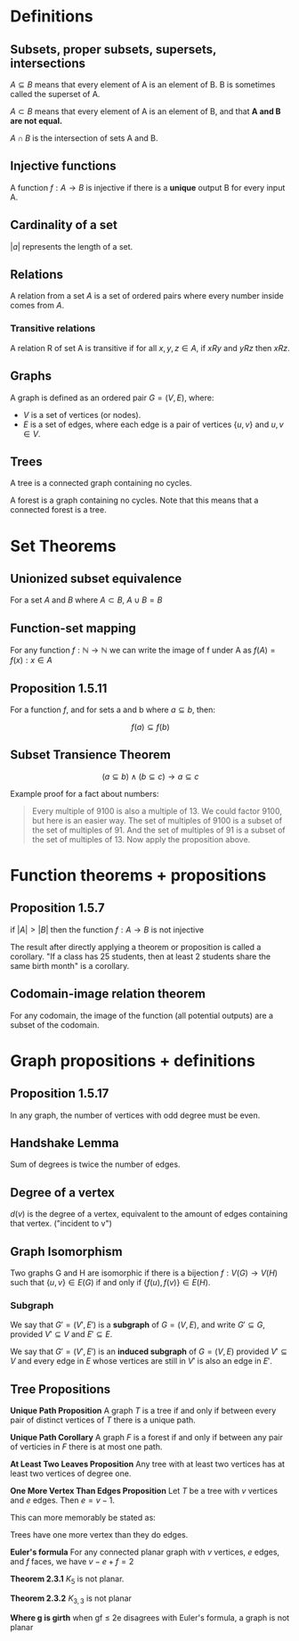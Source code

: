# Definitions

## Subsets, proper subsets, supersets, intersections
$A \subseteq B$ means that every element of A is an element of B. B is sometimes called the superset of A.

$A \subset B$ means that every element of A is an element of B, and that **A and B are not equal.**

$A \cap B$ is the intersection of sets A and B.

## Injective functions

A function $f : A \rightarrow B$ is injective if there is a **unique** output B for every input A.

## Cardinality of a set

$|a|$ represents the length of a set.

## Relations

A relation from a set $A$ is a set of ordered pairs where every number inside comes from $A$.

### Transitive relations

A relation R of set A is transitive if for all $x,y,z \in A$, if $xRy$ and $yRz$ then $xRz$.

## Graphs

A graph is defined as an ordered pair $G = (V, E)$, where:
-   $V$ is a set of vertices (or nodes).
-   $E$ is a set of edges, where each edge is a pair of vertices $\{u, v\}$ and $u, v \in V$.

## Trees
A tree is a connected graph containing no cycles.

A forest is a graph containing no cycles. Note that this means that a connected forest is a tree.

# Set Theorems

## Unionized subset equivalence
For a set $A$ and $B$ where $A \subset B$, $A \cup B = B$

## Function-set mapping

For any function $f : \mathbb{N} \rightarrow \mathbb{N}$ we can write the image of f under A as $f(A) = {f(x) : x \in A}$

## Proposition 1.5.11

For a function $f$, and for sets a and b where $a \subseteq b$, then: 

$$f(a) \subseteq f(b)$$

## Subset Transience Theorem

$$(a \subseteq b) \land (b \subseteq c) \rightarrow a \subseteq c$$

Example proof for a fact about numbers:

> Every multiple of 9100 is also a multiple of 13. We could factor 9100, but here is an easier way. The set of multiples of 9100 is a subset of the set of multiples of 91. And the set of multiples of 91 is a subset of the set of multiples of 13. Now apply the proposition above.

# Function theorems + propositions

## Proposition 1.5.7

if $|A| > |B|$ then the function $f : A \rightarrow B$ is not injective

The result after directly applying a theorem or proposition is called a
corollary. "If a class has 25 students, then at least 2 students share the same
birth month" is a corollary.

## Codomain-image relation theorem

For any codomain, the image of the function (all potential outputs) are a subset of the codomain.

# Graph propositions + definitions

## Proposition 1.5.17

In any graph, the number of vertices with odd degree must be even.

## Handshake Lemma

Sum of degrees is twice the number of edges.

## Degree of a vertex

$d(v)$ is the degree of a vertex, equivalent to the amount of edges containing that vertex. ($\text{"incident to v"}$)

## Graph Isomorphism

Two graphs G and H are isomorphic if there is a bijection $f : V(G) \rightarrow V(H)$ such that $\{u,v\} \in E(G)$ if and only if $\{f(u), f(v)\} \in E(H)$.

### Subgraph

We say that $G' = (V', E')$ is a **subgraph** of $G = (V, E)$, and write $G' \subseteq G$, provided $V' \subseteq V$ and $E' \subseteq E$.

We say that $G' = (V', E')$ is an **induced subgraph** of $G = (V, E)$ provided $V' \subseteq V$ and every edge in $E$ whose vertices are still in $V'$ is also an edge in $E'$.

## Tree Propositions

**Unique Path Proposition** A graph $T$ is a tree if and only if between every
pair of distinct vertices of $T$ there is a unique path.

**Unique Path Corollary** A graph $F$ is a forest if and only if between any
pair of verticies in $F$ there is at most one path.

**At Least Two Leaves Proposition** Any tree with at least two vertices has at
least two vertices of degree one.

**One More Vertex Than Edges Proposition** Let $T$ be a tree with $v$ vertices
and $e$ edges. Then $e = v - 1$.

This can more memorably be stated as:

Trees have one more vertex than they do edges.

**Euler's formula** For any connected planar graph with $v$ vertices, $e$ edges, and $f$ faces, we have $v-e+f=2$

**Theorem 2.3.1** $K_5$ is not planar.

**Theorem 2.3.2** $K_{3,3}$ is not planar

**Where g is girth** when gf ≤ 2e disagrees with Euler's formula, a graph is not planar

